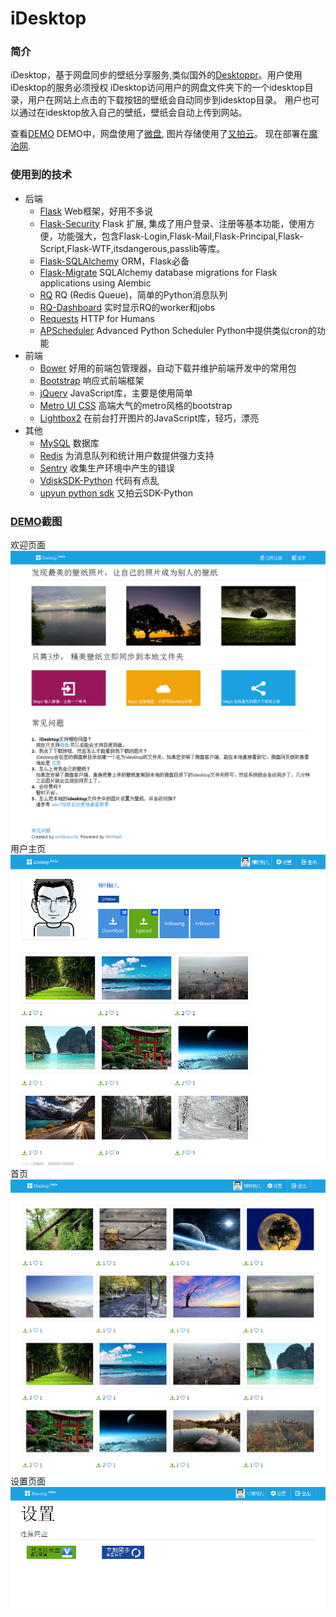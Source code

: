 iDesktop
========

### 简介
iDesktop，基于网盘同步的壁纸分享服务,类似国外的[Desktoppr](https://www.desktoppr.co)。用户使用iDesktop的服务必须授权
iDesktop访问用户的网盘文件夹下的一个idesktop目录，用户在网站上点击的下载按钮的壁纸会自动同步到idesktop目录。
用户也可以通过在idesktop放入自己的壁纸，壁纸会自动上传到网站。

查看[DEMO](http://idesktop.sturgeon.mopaas.com/)
DEMO中，网盘使用了[微盘](http://vdisk.weibo.com/), 图片存储使用了[又拍云](https://www.upyun.com)。
现在部署在[魔泊网](http://www.mopaas.com/portal.jsp).


### 使用到的技术
- 后端
    - [Flask](http://flask.pocoo.org/) Web框架，好用不多说
    - [Flask-Security](http://pythonhosted.org/Flask-Security/index.html) Flask 扩展,
    集成了用户登录、注册等基本功能，使用方便，功能强大，包含Flask-Login,Flask-Mail,Flask-Principal,Flask-Script,Flask-WTF,itsdangerous,passlib等库。
    - [Flask-SQLAlchemy](http://pythonhosted.org/Flask-SQLAlchemy/) ORM，Flask必备
    - [Flask-Migrate](https://github.com/miguelgrinberg/Flask-Migrate)
    SQLAlchemy database migrations for Flask applications using Alembic
    - [RQ](http://python-rq.org/) RQ (Redis Queue)，简单的Python消息队列
    - [RQ-Dashboard](https://github.com/nvie/rq-dashboard) 实时显示RQ的worker和jobs
    - [Requests](http://docs.python-requests.org/en/latest/) HTTP for Humans
    - [APScheduler](http://pythonhosted.org/APScheduler/#advanced-python-scheduler)
    Advanced Python Scheduler Python中提供类似cron的功能
- 前端
    - [Bower](http://bower.io/) 好用的前端包管理器，自动下载并维护前端开发中的常用包
    - [Bootstrap](http://getbootstrap.com/) 响应式前端框架
    - [jQuery](http://jquery.com/) JavaScript库，主要是使用简单
    - [Metro UI CSS](http://metroui.org.ua/) 高端大气的metro风格的bootstrap
    - [Lightbox2](http://lokeshdhakar.com/projects/lightbox2/) 在前台打开图片的JavaScript库，轻巧，漂亮
- 其他
    - [MySQL](http://www.mysql.com/) 数据库
    - [Redis](http://redis.io/) 为消息队列和统计用户数提供强力支持
    - [Sentry](https://getsentry.com/welcome/) 收集生产环境中产生的错误
    - [VdiskSDK-Python](https://github.com/CloudSide/VdiskSDK-Python) 代码有点乱
    - [upyun python sdk](https://github.com/upyun/python-sdk/) 又拍云SDK-Python

### [DEMO](http://idesktop.sturgeon.mopaas.com/)截图
欢迎页面
![欢迎界面](screenshots/welcome.png)
用户主页
![用户主页](screenshots/user_profile.png)
首页
![首页](screenshots/index.png)
设置页面
![设置界面](screenshots/setting.png)
